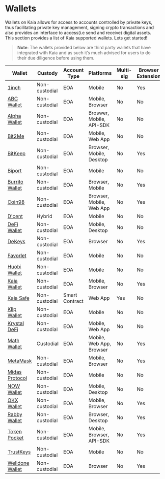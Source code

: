 # Wallets

Wallets on Kaia allows for access to accounts controlled by private keys, thus facilitating private key management, signing crypto transactions and also provides an interface to access(i.e send and receive) digital assets. This section provides a list of Kaia supported wallets. Lets get started!

> **Note**: The wallets provided below are third party wallets that have integrated with Kaia and as such it’s much advised for users to do their due diligence before using them.

| Wallet                                             | Custody       | Account Type   | Platforms                | Multi-sig | Browser Extension | NFT     | Bridge Support |
| -------------------------------------------------- | ------------- | -------------- | ------------------------ | --------- | ----------------- | ------- | -------------- |
| [1inch](https://1inch.io/wallet/)                  | Non-custodial | EOA            | Mobile                   | No        | Yes               | Support | No             |
| [ABC Wallet](https://myabcwallet.io/en/)           | Non-custodial | EOA            | Mobile, Browser          | No        | No                | Support | Yes            |
| [Alpha Wallet](https://alphawallet.com/)           | Non-custodial | EOA            | Broswer, Mobile, API-SDK | No        | No                | Support | Yes            |
| [Bit2Me](https://bit2me.com/suite/wallet-klaytn)   | Non-custodial | EOA            | Mobile, Web App          | No        | No                | No      | No             |
| [BitKeep](https://bitkeep.com/)                    | Non-custodial | EOA            | Browser, Mobile, Desktop | No        | Yes               | Support | Yes            |
| [Biport](https://biport.io/#/)                     | Non-custodial | EOA            | Mobile                   | No        | No                | Support | No             |
| [Burrito Wallet](https://www.burritowallet.com/en) | Non-custodial | EOA            | Browser, Mobile          | No        | Yes               | Support | Yes            |
| [Coin98](https://coin98.com/)                      | Non-custodial | EOA            | Browser, Mobile, Web App | No        | Yes               | Support | Yes            |
| [D'cent](https://dcentwallet.com/)                 | Hybrid        | EOA            | Mobile                   | No        | No                | Support | Yes            |
| [DeFi Wallet](https://crypto.com/defi-wallet)      | Non-custodial | EOA            | Mobile, Desktop          | No        | No                | Support | Yes            |
| [DeKeys](https://www.atomrigs.io/)                 | Non-custodial | EOA            | Browser                  | No        | Yes               | Support | No             |
| [Favorlet](https://favorlet.io/)                   | Non-custodial | EOA            | Mobile                   | No        | No                | Support | No             |
| [Huobi Wallet](https://www.itoken.com/en)          | Non-custodial | EOA            | Mobile                   | No        | No                | Support | No             |
| [Kaia Wallet](https://www.kaiawallet.io/en_US/)    | Non-custodial | EOA            | Mobile, Browser          | No        | Yes               | Support | No             |
| [Kaia Safe](https://safe.kaia.io/)                 | Non-custodial | Smart Contract | Web App                  | Yes       | No                | Support | No             |
| [Klip Wallet](https://klipwallet.com/)             | Non-custodial | EOA            | Mobile                   | No        | No                | Support | No             |
| [Krystal DeFi](https://krystal.app/)               | Non-custodial | EOA            | Mobile, Web App          | No        | No                | Support | Yes            |
| [Math Wallet](https://mathwallet.org/en-us/)       | Custodial     | EOA            | Mobile, Web App, Browser | No        | Yes               | Support | Yes            |
| [MetaMask](https://metamask.io/)                   | Non-custodial | EOA            | Mobile, Browser          | No        | Yes               | Support | No             |
| [Midas Protocol](https://midasprotocol.io/)        | Non-custodial | EOA            | Mobile                   | No        | No                | Support | Yes            |
| [NOW Wallet](https://walletnow.app/)               | Non-custodial | EOA            | Mobile, Desktop          | No        | No                | Support | No             |
| [OKX Wallet](https://www.okx.com/web3)             | Non-custodial | EOA            | Mobile, Browser          | No        | Yes               | Support | Yes            |
| [Rabby Wallet](https://rabby.io/)                  | Non-custodial | EOA            | Browser, Desktop         | No        | Yes               | Support | No             |
| [Token Pocket](https://www.tokenpocket.pro/en)     | Non-custodial | EOA            | Mobile, Browser, API-SDK | No        | Yes               | Support | Yes            |
| [TrustKeys](https://trustkeys.network/)            | Non-custodial | EOA            | Mobile                   | No        | No                | Support | No             |
| [Welldone Wallet](https://welldonestudio.io/)      | Non-custodial | EOA            | Browser                  | No        | Yes               | No      | Yes            |

